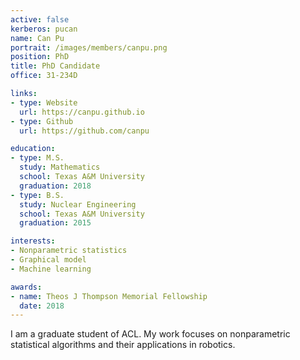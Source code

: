```yaml
---
active: false
kerberos: pucan
name: Can Pu
portrait: /images/members/canpu.png
position: PhD
title: PhD Candidate
office: 31-234D

links:
- type: Website
  url: https://canpu.github.io
- type: Github
  url: https://github.com/canpu

education:
- type: M.S.
  study: Mathematics
  school: Texas A&M University
  graduation: 2018
- type: B.S.
  study: Nuclear Engineering
  school: Texas A&M University
  graduation: 2015

interests:
- Nonparametric statistics
- Graphical model
- Machine learning

awards:
- name: Theos J Thompson Memorial Fellowship
  date: 2018
---
```

I am a graduate student of ACL. My work focuses on nonparametric statistical algorithms and their applications in robotics.
